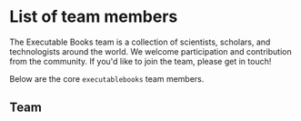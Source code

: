 # List of team members

The Executable Books team is a collection of scientists, scholars, and technologists
around the world. We welcome participation and contribution from the community.
If you'd like to join the team, please get in touch!

Below are the core `executablebooks` team members.

## Team

```{include} team_panels_code.txt
```
